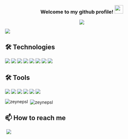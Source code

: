 <!--
Here are some ideas to get you started:
- 👯 I’m looking to collaborate on ...
- 🤔 I’m looking for help with ...
- 💬 Ask me about ...
- 📫 How to reach me: ...
- 😄 Pronouns: ...
- ⚡ Fun fact: ...
 -->
<h3 align="center">
  
  Welcome to my github profile!
  <img src="https://media.giphy.com/media/hvRJCLFzcasrR4ia7z/giphy.gif" width="28">
  
</h3>
<p align="center">
  <a href="https://github.com/zeynepsl/readme-typing-svg"><img src="https://readme-typing-svg.herokuapp.com/?lines=Computer%20engineering%20student;Back-end%20developer;Always%20learning%20new%20things&font=Fira%20Code&center=true&width=440&height=45&color=d59bf6&vCenter=true&size=22"></a>
</p>

![](https://komarev.com/ghpvc/?username=zeynepsl&color=blueviolet)


## 🛠️ Technologies
![](https://img.shields.io/badge/Code-Java-informational?style=flat&logo=java&logoColor=white&color=blueviolet)
![](https://img.shields.io/badge/Code-Spring-informational?style=flat&logo=spring&logoColor=white&color=blueviolet)
![](https://img.shields.io/badge/Code-Python-informational?style=flat&logo=python&logoColor=white&color=blueviolet)
![](https://img.shields.io/badge/Code-CSharp-informational?style=flat&logo=csharp&logoColor=white&color=blueviolet)
![](https://img.shields.io/badge/Code-DotNet-informational?style=flat&logo=dotnet&logoColor=white&color=blueviolet)
![](https://img.shields.io/badge/Code-Angular-informational?style=flat&logo=angular&logoColor=white&color=blueviolet)
![](https://img.shields.io/badge/Code-React-informational?style=flat&logo=react&logoColor=white&color=blueviolet)
![](https://img.shields.io/badge/Database-PostgreSQL-informational?style=flat&logo=postgresql&logoColor=white&color=blueviolet)

## 🛠️ Tools
![](https://img.shields.io/badge/Editor-Eclipse-informational?style=flat&logo=eclipse&logoColor=white&color=blueviolet)
![](https://img.shields.io/badge/Editor-PyCharm-informational?style=flat&logo=pycharm&logoColor=white&color=blueviolet)
![](https://img.shields.io/badge/Editor-VisualStudioCode-informational?style=flat&logo=visualstudiocode&logoColor=white&color=blueviolet)
![](https://img.shields.io/badge/Editor-VisualStudio-informational?style=flat&logo=visualstudio&logoColor=white&color=blueviolet)
![](https://img.shields.io/badge/API-Swagger-informational?style=flat&logo=swagger&logoColor=white&color=blueviolet)
![](https://img.shields.io/badge/API-Postman-informational?style=flat&logo=postman&logoColor=white&color=blueviolet)


<p><img align="left" src="https://github-readme-stats.vercel.app/api/top-langs/?username=zeynepsl&show_icons=true&locale=en&layout=compact&&hide=PowerShell,TSQL,Batchfile&theme=material-palenight" alt="zeynepsl" /></p>

<p>&nbsp;<img align="center" src="https://github-readme-stats.vercel.app/api?username=zeynepsl&show_icons=true&locale=en&theme=material-palenight" alt="zeynepsl" /></p>



## 📫 How to reach me
<a href="https://www.linkedin.com/in/zeynepsalman/" rel="nofollow">
  <img src="https://camo.githubusercontent.com/a493f6833f99fb3c85788d6d9305e6b7a42b838e5ee5d138fd9a8214a7e77472/68747470733a2f2f696d672e736869656c64732e696f2f62616467652f6c696e6b6564696e2d2532333030373742352e7376673f267374796c653d666f722d7468652d6261646765266c6f676f3d6c696e6b6564696e266c6f676f436f6c6f723d7768697465" alt="" data-canonical src="https://img.shields.io/badge/linkedin-%230077B5.svg?&amp;style=for-the-badge&amp;logo=linkedin&amp;logoColor=white" style="max-width:100%;"></a>
  
<a href="https://www.hackerrank.com/zeyneprsalman?hr_r=1" rel="nofollow">
  <img src="https://img.shields.io/badge/-Hackerrank-2EC866?style=for-the-badge&logo=HackerRank&logoColor=white"></a>

